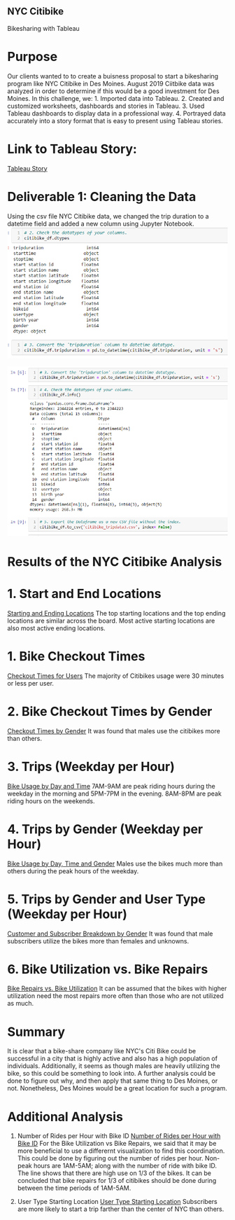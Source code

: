## NYC Citibike

Bikesharing with Tableau

# Purpose

Our clients wanted to to create a buisness proposal to start a bikesharing program like NYC Citibike in Des Moines. August 2019 Ciitbike data was analyzed in order to determine if this would be a good investment for Des Moines. In this challenge, we:
    1. Imported data into Tableau.
    2. Created and customized worksheets, dashboards and stories in Tableau.
    3. Used Tableau dashboards to display data in a professional way.
    4. Portrayed data accurately into a story format that is easy to present using Tableau stories.

# Link to Tableau Story:
[Tableau Story](https://public.tableau.com/views/CitiBikeChallenge_16782371195000/FinalPresentation?:language=en-US&:display_count=n&:origin=viz_share_link)

# Deliverable 1: Cleaning the Data

Using the csv file NYC Citibike data, we changed the trip duration to a datetime field and added a new column using Jupyter Notebook.
![Alt text](images/datetime_change.PNG)

![Alt text](images/to_csv.PNG)

# Results of the NYC Citibike Analysis

# 1. Start and End Locations
[Starting and Ending Locations](https://public.tableau.com/views/CitiBikeChallenge_16782371195000/FinalPresentation?:language=en-US&:display_count=n&:origin=viz_share_link)
The top starting locations and the top ending locations are similar across the board. Most active starting locations are also most active ending locations.

# 1. Bike Checkout Times 
[Checkout Times for Users](https://public.tableau.com/shared/CSB4PKSPG?:display_count=n&:origin=viz_share_link)
The majority of Citibikes usage were 30 minutes or less per user.

# 2. Bike Checkout Times by Gender
[Checkout Times by Gender](https://public.tableau.com/shared/NGH3XXTBD?:display_count=n&:origin=viz_share_link)
It was found that males use the citibikes more than others.

# 3. Trips (Weekday per Hour)
[Bike Usage by Day and Time](https://public.tableau.com/shared/8TD4Y9P84?:display_count=n&:origin=viz_share_link)
7AM-9AM are peak riding hours during the weekday in the morning and 5PM-7PM in the evening. 8AM-8PM are peak riding hours on the weekends.

# 4. Trips by Gender (Weekday per Hour)
[Bike Usage by Day, Time and Gender](https://public.tableau.com/shared/SCYTR8XYG?:display_count=n&:origin=viz_share_link)
Males use the bikes much more than others during the peak hours of the weekday. 

# 5. Trips by Gender and User Type (Weekday per Hour)
[Customer and Subscriber Breakdown by Gender](https://public.tableau.com/shared/YD4G5JWTX?:display_count=n&:origin=viz_share_link)
It was found that male subscribers utilize the bikes more than females and unknowns.

# 6. Bike Utilization vs. Bike Repairs
[Bike Repairs vs. Bike Utilization](https://public.tableau.com/shared/7QCHQ7DJ8?:display_count=n&:origin=viz_share_link)
It can be assumed that the bikes with higher utilization need the most repairs more often than those who are not utilized as much.

# Summary

It is clear that a bike-share company like NYC's Citi Bike could be successful in a city that is highly active and also has a high population of individuals. Additionally, it seems as though males are heavily utilizing the bike, so this could be something to look into. A further analysis could be done to figure out why, and then apply that same thing to Des Moines, or not. Nonetheless, Des Moines would be a great location for such a program. 

# Additional Analysis

1. Number of Rides per Hour with Bike ID
[Number of Rides per Hour with Bike ID](https://public.tableau.com/views/CitiBikeChallenge_16782371195000/NumberofRidesperHourwithBikeID?:language=en-US&:display_count=n&:origin=viz_share_link)
For the Bike Utilization vs Bike Repairs, we said that it may be more beneficial to use a differernt visualization to find this coordination. This could be done by figuring out the number of rides per hour. Non-peak hours are 1AM-5AM; along with the number of ride with bike ID. The line shows that there are high use on 1/3 of the bikes. It can be concluded that bike repairs for 1/3 of citibikes should be done during between the time periods of 1AM-5AM.

2. User Type Starting Location
[User Type Starting Location](https://public.tableau.com/views/CitiBikeChallenge_16782371195000/UserTypeStartingLocation?:language=en-US&:display_count=n&:origin=viz_share_link)
Subscribers are more likely to start a trip farther than the center of NYC than others.

